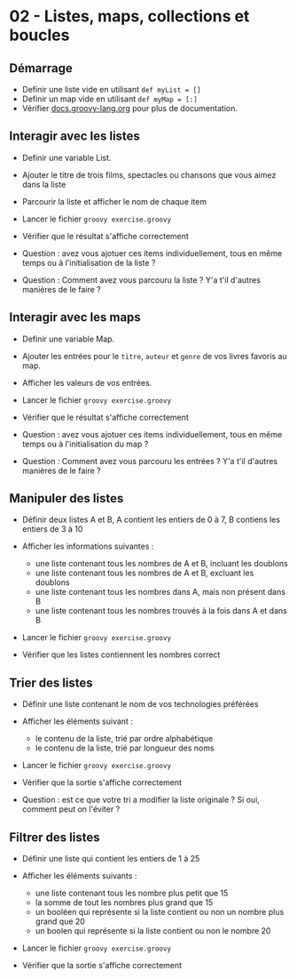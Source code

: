 # 02 - Listes, maps, collections et boucles


## Démarrage

 - Definir une liste vide en utilisant `def myList = []`
 - Definir un map vide en utilisant `def myMap = [:]`
 - Vérifier [docs.groovy-lang.org](http://docs.groovy-lang.org/latest/html/documentation/index.html#_syntax) pour plus de documentation.

## Interagir avec les listes

* Definir une variable List.
* Ajouter le titre de trois films, spectacles ou chansons que vous aimez dans la liste
* Parcourir la liste et afficher le nom de chaque item

* Lancer le fichier `groovy exercise.groovy`
* Vérifier que le résultat s'affiche correctement
* Question : avez vous ajotuer ces items individuellement, tous en même temps ou à l'initialisation de la liste ?
* Question : Comment avez vous parcouru la liste ? Y'a t'il d'autres manières de le faire ?

## Interagir avec les maps

* Definir une variable Map.
* Ajouter les entrées pour le `titre`, `auteur` et `genre` de vos livres favoris au map.
* Afficher les valeurs de vos entrées.


* Lancer le fichier `groovy exercise.groovy`
* Vérifier que le résultat s'affiche correctement
* Question : avez vous ajotuer ces items individuellement, tous en même temps ou à l'initialisation du map ?
* Question : Comment avez vous parcouru les entrées ? Y'a t'il d'autres manières de le faire ?

## Manipuler des listes

* Définir deux listes A et B, A contient les entiers de 0 à 7, B contiens les entiers de 3 à 10
* Afficher les informations suivantes :
    * une liste contenant tous les nombres de A et B, incluant les doublons
    * une liste contenant tous les nombres de A et B, excluant les doublons
    * une liste contenant tous les nombres dans A, mais non présent dans B
    * une liste contenant tous les nombres trouvés à la fois dans A et dans B
    
* Lancer le fichier `groovy exercise.groovy`
* Vérifier que les listes contiennent les nombres correct


## Trier des listes

* Définir une liste contenant le nom de vos technologies préférées
* Afficher les éléments suivant :
    * le contenu de la liste, trié par ordre alphabétique
    * le contenu de la liste, trié par longueur des noms

* Lancer le fichier `groovy exercise.groovy`
* Vérifier que la sortie s'affiche correctement
* Question : est ce que votre tri a modifier la liste originale ? Si oui, comment peut on l'éviter ?

## Filtrer des listes

* Définir une liste qui contient les entiers de 1 à 25
* Afficher les éléments suivants :
    * une liste contenant tous les nombre plus petit que 15
    * la somme de tout les nombres plus grand que 15
    * un booléen qui représente si la liste contient ou non un nombre plus grand que 20
    * un boolen qui représente si la liste contient ou non le nombre 20

* Lancer le fichier `groovy exercise.groovy`
* Vérifier que la sortie s'affiche correctement